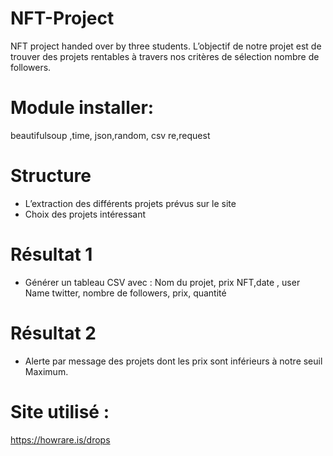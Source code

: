 # NFT-Project
NFT project handed over by three students.
L’objectif de notre projet est de trouver des projets rentables à travers nos critères de sélection nombre de followers.
# Module installer:  
beautifulsoup ,time, json,random, csv re,request
# Structure 
-	L’extraction des différents projets prévus sur le site 
-	Choix des projets intéressant 
# Résultat 1
-	Générer un tableau CSV avec :
Nom du projet, prix NFT,date , user Name twitter, nombre de followers, prix, quantité 
# Résultat 2 
-	Alerte par message des projets dont les prix sont inférieurs à notre seuil 
Maximum.
# Site utilisé :
https://howrare.is/drops 
